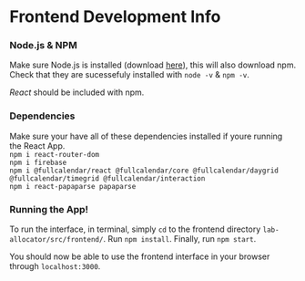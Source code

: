 # Frontend Development Info
### Node.js & NPM
Make sure Node.js is installed (download [here](https://nodejs.org/en/download)), this will also download npm.
Check that they are sucessefuly installed with `node -v` & `npm -v`.

*React* should be included with npm.

### Dependencies
Make sure your have all of these dependencies installed if youre running the React App.\
`npm i react-router-dom`\
`npm i firebase`\
`npm i @fullcalendar/react @fullcalendar/core @fullcalendar/daygrid @fullcalendar/timegrid @fullcalendar/interaction`\
`npm i react-papaparse papaparse`


### Running the App!
To run the interface, in terminal, simply `cd` to the frontend directory `lab-allocator/src/frontend/`.
Run `npm install`.
Finally, run `npm start`.

You should now be able to use the frontend interface in your browser through `localhost:3000`.


